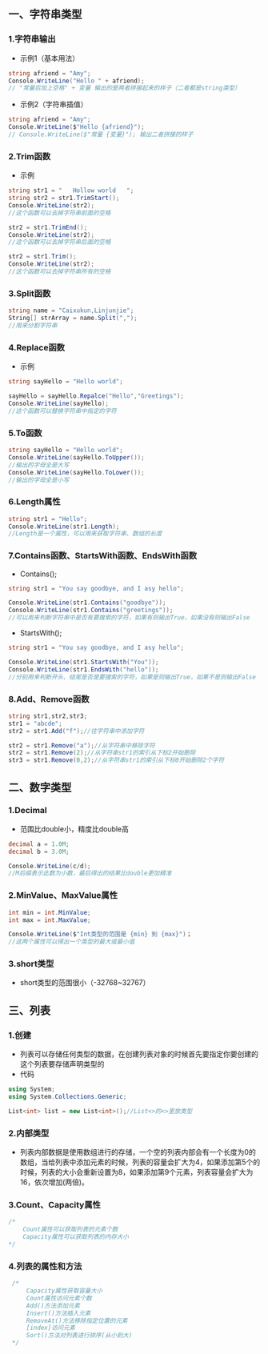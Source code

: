## 一、字符串类型

### 1.字符串输出
+ 示例1（基本用法）
```C#
string afriend = "Amy";
Console.WriteLine("Hello " + afriend);
// "常量后加上空格" + 变量 输出的是两者拼接起来的样子（二者都是string类型）
```

+ 示例2（字符串插值）
```C#
string afriend = "Amy";
Console.WriteLine($"Hello {afriend}");
// Console.WriteLine($"常量 {变量}"); 输出二者拼接的样子
```

### 2.Trim函数
+ 示例
```C#
string str1 = "   Hollow world   ";
string str2 = str1.TrimStart();
Console.WriteLine(str2);
//这个函数可以去掉字符串前面的空格

str2 = str1.TrimEnd();
Console.WriteLine(str2);
//这个函数可以去掉字符串后面的空格

str2 = str1.Trim();
Console.WriteLine(str2);
//这个函数可以去掉字符串所有的空格
```

### 3.Split函数
```C#
string name = "Caixukun,Linjunjie";
String[] strArray = name.Split(",");
//用来分割字符串
```

### 4.Replace函数
+ 示例
```C#
string sayHello = "Hello world";

sayHello = sayHello.Repalce("Hello","Greetings");
Console.WriteLine(sayHello);
//这个函数可以替换字符串中指定的字符
```

### 5.To函数
```C#
string sayHello = "Hello world";
Console.WriteLine(sayHello.ToUpper());
//输出的字母全是大写
Console.WriteLine(sayHello.ToLower());
//输出的字母全是小写
```

### 6.Length属性 
```C#
string str1 = "Hello";
Console.WriteLine(str1.Length);
//Length是一个属性，可以用来获取字符串、数组的长度
```

### 7.Contains函数、StartsWith函数、EndsWith函数
+ Contains();
```C#
string str1 = "You say goodbye, and I asy hello";

Console.WriteLine(str1.Contains("goodbye"));
Console.WriteLine(str1.Contains("greetings"));
//可以用来判断字符串中是否有要搜索的字符，如果有则输出True，如果没有则输出False
```
+ StartsWith();
```C#
string str1 = "You say goodbye, and I asy hello";

Console.WriteLine(str1.StartsWith("You"));
Console.WriteLine(str1.EndsWith("hello"));
//分别用来判断开头、结尾是否是要搜索的字符，如果是则输出True，如果不是则输出False
```

### 8.Add、Remove函数
```C#
string str1,str2,str3;
str1 = "abcde";
str2 = str1.Add("f");//往字符串中添加字符

str2 = str1.Remove("a");//从字符串中移除字符
str2 = str1.Remove(2);//从字符串str1的索引从下标2开始删除
str3 = str1.Remove(0,2);//从字符串str1的索引从下标0开始删除2个字符
```

## 二、数字类型

### 1.Decimal
+ 范围比double小，精度比double高
```C#
decimal a = 1.0M;
decimal b = 3.0M;

Console.WriteLine(c/d);
//M后缀表示此数为小数，最后得出的结果比double更加精准
```

### 2.MinValue、MaxValue属性
```C#
int min = int.MinValue;
int max = int.MaxValue;

Console.WriteLine($"Int类型的范围是 {min} 到 {max}")；
//这两个属性可以得出一个类型的最大或最小值
```

### 3.short类型
+ short类型的范围很小（-32768~32767）

## 三、列表

### 1.创建
+ 列表可以存储任何类型的数据，在创建列表对象的时候首先要指定你要创建的这个列表要存储声明类型的
+ 代码
```C#
using System;
using System.Collections.Generic;

List<int> list = new List<int>();//List<>的<>里放类型
```

### 2.内部类型
+ 列表内部数据是使用数组进行的存储，一个空的列表内部会有一个长度为0的数组，当给列表中添加元素的时候，列表的容量会扩大为4，如果添加第5个的时候，列表的大小会重新设置为8，如果添加第9个元素，列表容量会扩大为16，依次增加(两倍)。

### 3.Count、Capacity属性
```C#
/*
	Count属性可以获取列表的元素个数
	Capacity属性可以获取列表的内存大小
*/
```


### 4.列表的属性和方法
```C#
 /*
	 Capacity属性获取容量大小
	 Count属性访问元素个数
	 Add()方法添加元素
	 Insert()方法插入元素
	 RemoveAt()方法移除指定位置的元素
	 [index]访问元素
	 Sort()方法对列表进行排序(从小到大)
 */
```



